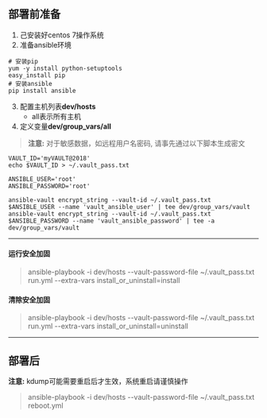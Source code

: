 ## 部署前准备 ##
1. 己安装好centos 7操作系统
2. 准备ansible环境

``` shell
# 安装pip
yum -y install python-setuptools
easy_install pip
# 安装ansible
pip install ansible
```

3.  配置主机列表**dev/hosts**
	- all表示所有主机
4.  定义变量**dev/group_vars/all**
> **注意:** 对于敏感数据，如远程用户名密码, 请事先通过以下脚本生成密文
``` shell
VAULT_ID='myVAULT@2018'
echo $VAULT_ID > ~/.vault_pass.txt

ANSIBLE_USER='root'
ANSIBLE_PASSWORD='root'

ansible-vault encrypt_string --vault-id ~/.vault_pass.txt $ANSIBLE_USER --name 'vault_ansible_user' | tee dev/group_vars/vault
ansible-vault encrypt_string --vault-id ~/.vault_pass.txt $ANSIBLE_PASSWORD --name 'vault_ansible_password' | tee -a dev/group_vars/vault
```

-------------------------------------------------------------------------------

#### 运行安全加固 ####
> ansible-playbook -i dev/hosts --vault-password-file ~/.vault_pass.txt run.yml --extra-vars install_or_uninstall=install
#### 清除安全加固 ####
> ansible-playbook -i dev/hosts --vault-password-file ~/.vault_pass.txt run.yml --extra-vars install_or_uninstall=uninstall

-------------------------------------------------------------------------------

## 部署后 ##
**注意:** kdump可能需要重启后才生效，系统重启请谨慎操作
> ansible-playbook -i dev/hosts --vault-password-file ~/.vault_pass.txt reboot.yml
